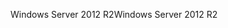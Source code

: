 <span data-ttu-id="f6248-101">Windows Server 2012 R2</span><span class="sxs-lookup"><span data-stu-id="f6248-101">Windows Server 2012 R2</span></span>